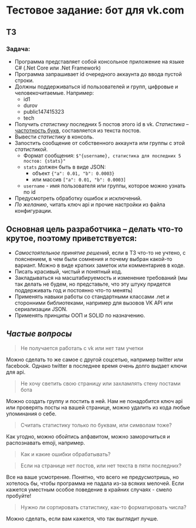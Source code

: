 # Тестовое задание: бот для vk.com

## ТЗ


### Задача:
- Программа представляет собой консольное приложение на языке C# (.Net Core или .Net Framework)
- Программа запрашивает id очередного аккаунта до ввода пустой строки.
- Должны поддерживаться id пользователей и групп, цифровые и человекочитаемые. Например:
  - id1
  - durov
  - public147415323
  - tech
- Получить *статистику* последних 5 постов этого id в vk. *Статистика* – [частотность букв](https://ru.wikipedia.org/wiki/%D0%A7%D0%B0%D1%81%D1%82%D0%BE%D1%82%D0%BD%D0%BE%D1%81%D1%82%D1%8C), составляется из текста постов.
- Вывести *статистику* в консоль.
- Запостить сообщение от собственного аккаунта или группы с этой *статистикой*.
  - Формат сообщения: `$"{username}, статистика для последних 5 постов: {stats}"`
  - `stats` должен быть в виде JSON:
    - объект `{"a": 0.01, "b": 0.0003}`
    - или массив `["a": 0.01, "b": 0.0003]`
  - `username` - имя пользователя или группы, которое можно узнать по id
- Предусмотреть обработку ошибок и исключений.
- *По желанию*, читать ключ api и прочие настройки из файла конфигурации.




 

## Основная цель разработчика – делать что-то крутое, поэтому приветствуется:
- *Самостоятельное принятие решений*, если в ТЗ что-то не учтено, с пояснением, в чем были сомнения и почему выбран какой-то вариант. Можно в виде кратких заметок или комментариев в коде.
- Писать красивый, чистый и понятный код.
- Закладываться на масштабируемость и изменение требований (мы так делать не будем, но представьте, что эту штуку придется поддерживать год и постоянно что-то менять)
- Применять навыки работы со стандартными классами .net и сторонними библиотеками, например для вызовов VK API или сериализации JSON.
- Применять принципы ООП и SOLID по назначению.



## ***Частые вопросы***
> Не получается работать с vk или нет там учетки

Можно сделать то же самое с другой соцсетью, например twitter или facebook. Однако twitter в последнее время очень долго выдает ключи для api.

>  Не хочу светить свою страницу или захламлять стену постами бота

Можно создать группу и постить в ней. Нам не понадобится ключ api или проверять посты на вашей странице, можно удалить из кода любые упоминания о себе.

> Считать статистику только по буквам, или символам тоже?

Как угодно, можно обойтись алфавитом, можно заморочиться и распознавать emoji, например.

> Как и какие ошибки обрабатывать?

> Если на странице нет постов, или нет текста в пяти последних?

Все на ваше усмотрение. Понятно, что всего не предусмотришь, но хотелось бы, чтобы программа не падала из-за всяких мелочей. Если кажется уместным особое поведение в крайних случаях - смело пробуйте!

> Нужно ли сортировать статистику, как-то форматировать числа?

Можно сделать, если вам кажется, что так выглядит лучше.
